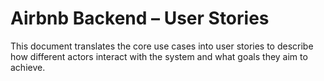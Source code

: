 # Airbnb Backend – User Stories
This document translates the core use cases into user stories to describe how different actors interact with the system and what goals they aim to achieve.


